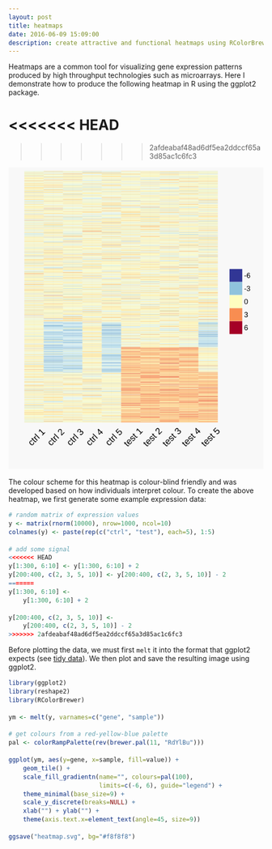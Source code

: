 ```yaml
---
layout: post
title: heatmaps
date: 2016-06-09 15:09:00
description: create attractive and functional heatmaps using RColorBrewer and ggplot2
---
```


Heatmaps are a common tool for visualizing gene expression patterns produced by
high throughput technologies such as microarrays. Here I demonstrate how to 
produce the following heatmap in R using the ggplot2 package.

<<<<<<< HEAD
=======


>>>>>>> 2afdeabaf48ad6df5ea2ddccf65a3d85ac1c6fc3
<img src="/img/heatmap.svg" class="ImageBorder ImageResponsive">

The colour scheme for this heatmap is colour-blind friendly and was developed 
based on how individuals interpret colour. To create the above heatmap, we first
generate some example expression data:


```r
# random matrix of expression values
y <- matrix(rnorm(10000), nrow=1000, ncol=10)
colnames(y) <- paste(rep(c("ctrl", "test"), each=5), 1:5)

# add some signal
<<<<<<< HEAD
y[1:300, 6:10] <- y[1:300, 6:10] + 2
y[200:400, c(2, 3, 5, 10)] <- y[200:400, c(2, 3, 5, 10)] - 2
=======
y[1:300, 6:10] <- 
    y[1:300, 6:10] + 2

y[200:400, c(2, 3, 5, 10)] <-
    y[200:400, c(2, 3, 5, 10)] - 2
>>>>>>> 2afdeabaf48ad6df5ea2ddccf65a3d85ac1c6fc3
```

Before plotting the data, we must first `melt` it into the format that ggplot2 
expects (see <a href="http://vita.had.co.nz/papers/tidy-data.pdf" target="blank">tidy data</a>). We then plot and save the resulting image using ggplot2.


```r
library(ggplot2)
library(reshape2)
library(RColorBrewer)

ym <- melt(y, varnames=c("gene", "sample"))

# get colours from a red-yellow-blue palette
pal <- colorRampPalette(rev(brewer.pal(11, "RdYlBu")))

ggplot(ym, aes(y=gene, x=sample, fill=value)) +
    geom_tile() + 
    scale_fill_gradientn(name="", colours=pal(100), 
                         limits=c(-6, 6), guide="legend") + 
    theme_minimal(base_size=9) + 
    scale_y_discrete(breaks=NULL) +
    xlab("") + ylab("") +
    theme(axis.text.x=element_text(angle=45, size=9))

ggsave("heatmap.svg", bg="#f8f8f8")
```

